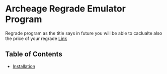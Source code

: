# Archeage Regrade Emulator Program
Regrade program as the title says in future you will be able to caclualte also the price of your regrade
[Link](https://google.gr/)

## Table of Contents
- [Installation](https://google.gr/)